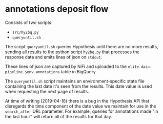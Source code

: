 # annotations deposit flow

Consists of two scripts:

* `src/hy2bq.py`
* `queryuntil.sh`

The script `queryuntil.sh` queries Hypothesis until there are no more results, sending all results to the python script
`hy2bq.py` that processes the response data and emits lines of json on `stdout`.

These lines of json are captured by NiFi and uploaded to the `elife-data-pipeline.$env.annotations` table in BigQuery.

The `queryuntil.sh` script maintains an environment-specific state file containing the last date it's seen from the 
results. This date value is used when requesting the next page of results.

At time of writing (2019-04-18) there is a bug in the Hypothesis API that disregards the time component of the date 
value we maintain for use in the `search_after` URL parameter. For example, queries for annotations made 
"in the last hour" will return all of the results for that day.
